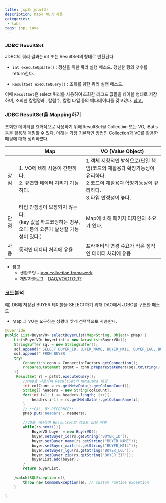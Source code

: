 ```yaml
---
title: jsp와 jdbc(3)
description: Map과 VO의 사용
categories:
 - labs
tags: jsp, java
---
```


### JDBC ResultSet

JDBC의 쿼리 결과는 int 또는 ResultSet의 형태로 반환된다.

- `int executeUpdate()` : 갱신을 위한 쿼리 실행 메소드. 갱신한 행의 갯수를 return한다.

- `ResultSet executeQuery()` : 조회를 위한 쿼리 실행 메소드.

이때 `ResultSet`은 select 쿼리를 사용하여 조회한 레코드 값들을 테이블 형태로 저장하며, 조회한 칼럼명과 , 칼럼수, 칼럼 타입 등의 메타데이터를 갖고있다. 
[참고.](http://nyhooni.tistory.com/71)

### JDBC ResultSet을 Mapping하기

조회한 데이터를 효과적으로 사용하기 위해 ResultSet을 Collection 또는 VO, iBatis 등을 활용해 매핑할 수 있다.
아래는 가장 기본적인 방법인 Collection과 VO를 활용한 매핑에 대해 정리하였다.

| | Map | VO (Value Object) | 
|---|---|---|
|장점|1. VO에 비해 사용이 간편하다.<br/> 2. 유연한 데이터 처리가 가능하다.| 1.객체 지향적인 방식으로(단일 책임)코드의 재활용과 확장가능성이 유리하다. <br/>2.코드의 재활용과 확장가능성이 유리하다.<br/> 3.타입 안정성이 높다.
|단점|타입 안정성이 보장되지 않는다.<br/> (key 값을 하드코딩하는 경우, 오타 등의 오류가 발생할 가능성이 있다.) | Map에 비해 패키지 디자인의 소요가 있다.
|사용| 동적인 데이터 처리에 유용 | 프라퍼티의 변경 수요가 적은 정적인 데이터 처리에 유용

- 참고
    - 생활코딩 - [java collection framework]( https://opentutorials.org/course/1223/6446)
    - 개발자블로그 - [DAO/VO/DTO란?](http://genesis8.tistory.com/214)

### 코드분석

예) DB에 저장된 BUYER 테이블을 SELECT하기 위해 DAO에서 JDBC를 구현한 메소드
- Map 과 VO는 요구하는 상황에 맞게 선택적으로 사용한다.

```java
@Override
public List<BuyerVO> selectBuyerList(Map<String, Object> pMap) {
    List<BuyerVO> buyerList = new ArrayList<BuyerVO>();
    StringBuffer sql = new StringBuffer();
    sql.append(" SELECT BUYER_ID, BUYER_NAME, BUYER_MAIL, BUYER_LGU, BUYER_ZIP	");
    sql.append(" FROM BUYER														");
    try(
        Connection conn = ConnectionFactory.getConnection();
        PreparedStatement pstmt = conn.prepareStatement(sql.toString());
    ){
   	 ResultSet rs = pstmt.executeQuery();
   	    //Map을 사용하여 ResultSet의 MetaData 매핑
        int colCount = rs.getMetaData().getColumnCount();
        String[] headers = new String[colCount];
        for(int i=1; i <= headers.length; i++){
            headers[i-1] = rs.getMetaData().getColumnName(i);
        }
        // **CALL BY REFERNCE**
        pMap.put("headers", headers); 
        
        //VO를 사용하여 ResultSet의 레코드 값을 매핑
        while(rs.next()){
            BuyerVO buyer = new BuyerVO();
            buyer.setBuyer_id(rs.getString("BUYER_ID"));
            buyer.setBuyer_name(rs.getString("BUYER_NAME"));
            buyer.setBuyer_mail(rs.getString("BUYER_MAIL"));
            buyer.setBuyer_lgu(rs.getString("BUYER_LGU"));
            buyer.setBuyer_zip(rs.getString("BUYER_ZIP"));
            buyerList.add(buyer);
        }
        return buyerList;
        
    }catch(SQLException e){
        throw new CommonException(e); // custom runtime exception
    }

}
```





